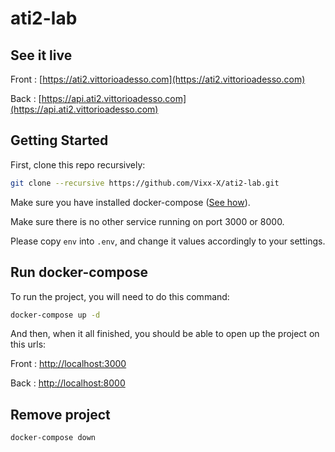 # ati2-lab

## See it live

Front : [https://ati2.vittorioadesso.com](https://ati2.vittorioadesso.com)

Back : [https://api.ati2.vittorioadesso.com](https://api.ati2.vittorioadesso.com)

## Getting Started

First, clone this repo recursively:

```bash
git clone --recursive https://github.com/Vixx-X/ati2-lab.git
```

Make sure you have installed docker-compose ([See how](https://docs.docker.com/compose/install/)).

Make sure there is no other service running on port 3000 or 8000.

Please copy `env` into `.env`, and change it values accordingly to your settings.

## Run docker-compose

To run the project, you will need to do this command:

```bash
docker-compose up -d
```

And then, when it all finished, you should be able to open up the project on this urls:

Front : [http://localhost:3000](http://localhost:3000)

Back : [http://localhost:8000](http://localhost:8000)

## Remove project

```bash
docker-compose down
```
